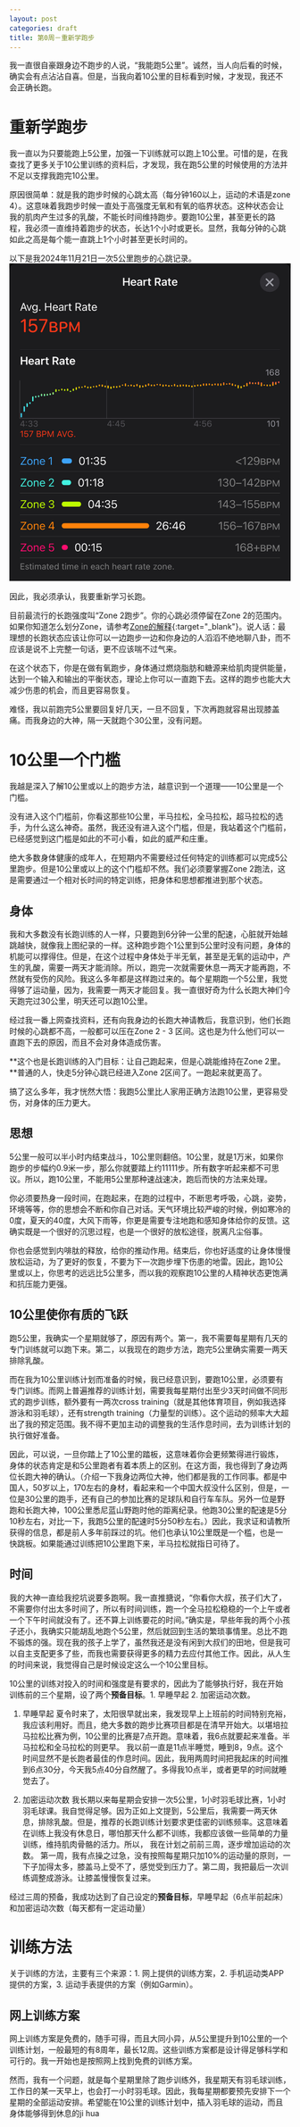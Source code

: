 ```yaml
---
layout: post
categories: draft
title: 第0周－重新学跑步
---
```


我一直很自豪跟身边不跑步的人说，“我能跑5公里”。诚然，当人向后看的时候，确实会有点沾沾自喜。但是，当我向着10公里的目标看到时候，才发现，我还不会正确长跑。



# 重新学跑步

我一直以为只要能跑上5公里，加强一下训练就可以跑上10公里。可惜的是，在我查找了更多关于10公里训练的资料后，才发现，我在跑5公里的时候使用的方法并不足以支撑我跑完10公里。

原因很简单：就是我的跑步时候的心跳太高（每分钟160以上，运动的术语是zone 4）。这意味着我跑步时候一直处于高强度无氧和有氧的临界状态。这种状态会让我的肌肉产生过多的乳酸，不能长时间维持跑步。要跑10公里，甚至更长的路程，我必须一直维持着跑步的状态，长达1个小时或更长。显然，我每分钟的心跳如此之高是每个能一直跳上1个小时甚至更长时间的。

以下是我2024年11月21日一次5公里跑步的心跳记录。
![2024年11月21日一次5公里跑步的心跳记录](/assets/running/%E5%BF%83%E8%B7%B3zone4.jpeg)

因此，我必须承认，我要重新学习长跑。

目前最流行的长跑强度叫“Zone 2跑步”。你的心跳必须停留在Zone 2的范围内。如果你知道怎么划分Zone，请参考[Zone的解释](https://chatgpt.com/share/6759f2d2-8fac-800c-9e08-6226cf7a49c0){:target="_blank"}。说人话：最理想的长跑状态应该让你可以一边跑步一边和你身边的人滔滔不绝地聊八卦，而不应该是说不上完整一句话，更不应该喘不过气来。

在这个状态下，你是在做有氧跑步，身体通过燃烧脂肪和糖源来给肌肉提供能量，达到一个输入和输出的平衡状态，理论上你可以一直跑下去。这样的跑步也能大大减少伤患的机会，而且更容易恢复。

难怪，我以前跑完5公里要回复好几天，一旦不回复，下次再跑就容易出现膝盖痛。而我身边的大神，隔一天就跑个30公里，没有问题。

# 10公里一个门槛

我越是深入了解10公里或以上的跑步方法，越意识到一个道理——10公里是一个门槛。

没有进入这个门槛前，你看这那些10公里，半马拉松，全马拉松，超马拉松的选手，为什么这么神奇。虽然，我还没有进入这个门槛，但是，我站着这个门槛前，已经感觉到这门槛是如此的不可小看，如此的威严和庄重。

绝大多数身体健康的成年人，在短期内不需要经过任何特定的训练都可以完成5公里跑步。但是10公里或以上的这个门槛却不然。我们必须要掌握Zone 2跑法，这是需要通过一个相对长时间的特定训练，把身体和思想都推进到那个状态。

## 身体

我和大多数没有长跑训练的人一样，只要跑到6分钟一公里的配速，心脏就开始越跳越快，就像我上图纪录的一样。这种跑步跑个1公里到5公里时没有问题，身体的机能可以撑得住。但是，在这个过程中身体处于半无氧，甚至是无氧的运动中，产生的乳酸，需要一两天才能消除。所以，跑完一次就需要休息一两天才能再跑，不然就有受伤的风险。我这么多年都是这样跑过来的。每个星期跑一个5公里，我觉得够了运动量，因为，我需要一两天才能回复。我一直很好奇为什么长跑大神们今天跑完过30公里，明天还可以跑10公里。

经过我一番上网查找资料，还有向我身边的长跑大神请教后，我意识到，他们长跑时候的心跳都不高，一般都可以压在Zone 2 - 3 区间。这也是为什么他们可以一直跑下去的原因，而且不会对身体造成伤害。

**这个也是长跑训练的入门目标：让自己跑起来，但是心跳能维持在Zone 2里。**普通的人，快走5分钟心跳已经进入Zone 2区间了。一跑起来就更高了。

搞了这么多年，我才恍然大悟：我跑5公里比人家用正确方法跑10公里，更容易受伤，对身体的压力更大。


## 思想

5公里一般可以半小时内结束战斗，10公里则翻倍。10公里，就是1万米，如果你跑步的步幅约0.9米一步，那么你就要踏上约11111步。所有数字听起来都不可思议。所以，跑10公里，不能用5公里那种速战速决，跑后而快的方法来处理。

你必须要热身一段时间，在跑起来，在跑的过程中，不断思考呼吸，心跳，姿势，环境等等，你的思想会不断和你自己对话。天气环境比较严峻的时候，例如寒冷的0度，夏天的40度，大风下雨等，你更是需要专注地跑和感知身体给你的反馈。这确实既是一个很好的沉思过程，也是一个很好的放松途径，脱离凡尘俗事。

你也会感觉到内啡肽的释放，给你的推动作用。结束后，你也好适度的让身体慢慢放松运动，为了更好的恢复，不要为下一次跑步埋下伤患的地雷。因此，跑10公里或以上，你思考的远远比5公里多，而以我的观察跑10公里的人精神状态更饱满和抗压能力更强。

## 10公里使你有质的飞跃

跑5公里，我确实一个星期就够了，原因有两个。第一，我不需要每星期有几天的专门训练就可以跑下来。第二，以我现在的跑步方法，跑完5公里确实需要一两天排除乳酸。

而在我为10公里训练计划而准备的时候，我已经意识到，要跑10公里，必须要有专门训练。而网上普遍推荐的训练计划，需要我每星期付出至少3天时间做不同形式的跑步训练，额外要有一两次cross training（就是其他体育项目，例如我选择游泳和羽毛球），还有strength training（力量型的训练）。这个运动的频率大大超出了我的预定范围。我不得不更加主动的调整我的生活作息时间，去为训练计划的执行做好准备。

因此，可以说，一旦你踏上了10公里的踏板，这意味着你会更频繁得进行锻炼，身体的状态肯定是和5公里跑者有着本质上的区别。在这方面，我也得到了身边两位长跑大神的确认。（介绍一下我身边两位大神，他们都是我的工作同事。都是中国人，50岁以上，170左右的身材，看起来和一个中国大叔没什么区别，但是，一位是30公里的跑手，还有自己的参加比赛的足球队和自行车车队。另外一位是野跑和长跑大神，100公里悉尼蓝山野跑时他的距离纪录。他跑30公里的配速是5分10秒左右，对比一下，我跑5公里的配速时5分50秒左右。）因此，我求证和请教所获得的信息，都是前人多年前踩过的坑。他们也承认10公里既是一个槛，也是一快跳板。如果能通过训练把10公里跑下来，半马拉松就指日可待了。

## 时间

我的大神一直给我挖坑说要多跑啊。我一直推搪说，“你看你大叔，孩子们大了，不需要你付出太多时间了，所以有时间训练，跑一个全马拉松稳稳的一个上午或者一个下午时间就没有了。还不算上训练要花的时间。”确实是，早些年我的两个小孩子还小，我确实只能胡乱地跑个5公里，然后就回到生活的繁琐事情里。总比不跑不锻炼的强。现在我的孩子上学了，虽然我还是没有闲到大叔们的田地，但是我可以自主支配更多了些，而我也需要获得更多的精力去应付其他工作。因此，从人生的时间来说，我觉得自己是时候设定这么一个10公里目标。

10公里的训练对投入的时间和强度是有要求的，因此为了能够执行好，我在开始训练前的三个星期，设了两个**预备目标**。1. 早睡早起 2. 加密运动次数。

1. 早睡早起
	夏令时来了，太阳很早就出来，我发现早上上班前的时间特别充裕，我应该利用好。而且，绝大多数的跑步比赛项目都是在清早开始大。以堪培拉马拉松比赛为例，10公里的比赛是7点开跑。意味着，我6点就要起来准备。半马拉松和全马拉松的则更早。
	我以前一直是11点半睡觉，睡到8，9点。这个时间显然不是长跑者最佳的作息时间。因此，我用两周时间把我起床的时间推到6点30分，今天我5点40分自然醒了。多得我10点半，或者更早的时间就睡觉去了。

2. 加密运动次数
	我长期以来每星期会安排一次5公里，1小时羽毛球比赛，1小时羽毛球课。我自觉得足够。因为正如上文提到，5公里后，我需要一两天休息，排除乳酸。但是，推荐的长跑训练计划要求更佳密的训练频率。这意味着在训练上我没有休息日，哪怕那天什么都不训练，我都应该做一些简单的力量训练，维持肌肉骨骼的活力。所以， 我在计划之前前三周，逐步增加运动的次数。
	第一周，我有点操之过急，没有按照每星期只加10%的运动量的原则，一下子加得太多，膝盖马上受不了，感觉受到压力了。第二周，我把最后一次训练调整成游泳。让膝盖慢慢恢复过来。

经过三周的预备，我成功达到了自己设定的**预备目标**，早睡早起（6点半前起床）和加密运动次数（每天都有一定运动量）

# 训练方法

关于训练的方法，主要有三个来源：1. 网上提供的训练方案，2. 手机运动类APP提供的方案，3. 运动手表提供的方案（例如Garmin）。


## 网上训练方案

网上训练方案是免费的，随手可得，而且大同小异，从5公里提升到10公里的一个训练计划，一般最短的有8周年，最长12周。这些训练方案都是设计得足够科学和可行的。我一开始也是按照网上找到免费的训练方案。

然而，我有一个问题，就是每个星期里除了跑步训练外，我星期天有羽毛球训练，工作日的某一天早上，也会打一小时羽毛球。因此，我每星期都要预先安排下一个星期的全部运动安排。希望能在10公里的训练计划中，插入羽毛球的运动，而且身体能够得到休息的ji hua


<!--stackedit_data:
eyJoaXN0b3J5IjpbNjIyNjUxMTEzLC01OTc1MzE0NjgsOTE2OT
U5MDY5LDczMTkwODA1MSwtMjA2Mzc0NzU0OSwxNzM4ODU2MTEz
LC0xNzY1OTQzNzI5LC0yOTkxNTI0NzgsLTEwNzQzNzQ4OTQsNz
IzNTU5OTAsLTEyNjAzMjQyMDIsLTc0MTQ4ODg4MV19
-->